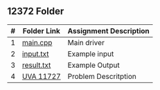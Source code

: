 ##  12372 Folder
|   #   | Folder Link | Assignment Description |
| :---: | ----------- | ---------------------- |
|   1   |<a href="https://github.com/LandenSJones/4883-Programming_Techniques-Jones/blob/master/Assignments/P01/12372/main.cpp">main.cpp</a>|Main driver|
|   2   |<a href="https://github.com/LandenSJones/4883-Programming_Techniques-Jones/blob/master/Assignments/P01/12372/input.txt">input.txt</a>|Example input|
|   3   |<a href="https://github.com/LandenSJones/4883-Programming_Techniques-Jones/blob/master/Assignments/P01/12372/result.txt">result.txt</a>|Example Output|
|   4   |<a href="https://github.com/LandenSJones/4883-Programming_Techniques-Jones/blob/master/Assignments/P01/12372/UVA%2012372.pdf">UVA 11727</a>|Problem Descritption|
